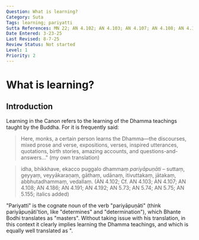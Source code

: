 ```yaml
---
Question: What is learning?
Category: Suta
Tags: learning; pariyatti
Sutta References: MN 22; AN 4.102; AN 4.103; AN 4.107; AN 4.108; AN 4.186; AN 4.191; AN 4.192; AN 5.73; AN 5.74; AN 5.75; AN 5.155; AN 10.17
Date Entered: 3-23-25
Last Revised: 8-7-25
Review Status: Not started
Level: 1
Priority: 2
---
```


# What is learning?

## Introduction

Learning in the Canon refers to the learning of the Dhamma teachings taught by the Buddha. For it is frequently said:

>Here, monks, a certain person learns the Dhamma—the discourses, mixed prose and verse, expositions, verses, inspired utterances, quotations, birth stories, amazing accounts, and questions-and-answers..." (my own translation)

>idha, bhikkhave, ekacco puggalo dhammaṃ <i>pariyāpuṇāti</i> – suttaṃ, geyyaṃ, veyyākaraṇaṃ, gāthaṃ, udānaṃ, itivuttakaṃ, jātakaṃ, abbhutadhammaṃ, vedallaṃ. (AN 4.102; Cf. AN 4.103; AN 4.107; AN 4.108; AN 4.186; AN 4.191; AN 4.192; AN 5.73; AN 5.74; AN 5.75; AN 5.155; italics added)

"Pariyatti" is the cognate noun of the verb "pariyāpuṇāti" (think pariyāpuṇāti'tion, like "determines" and "determination"), which Bhante Bodhi translates as "masters". Without taking issue with his translation, in this context it clearly implies learning the Dhamma teachings, and which is equally well translated as ".

<!-- 

Notes:

This rather simple subject is actually somewhat challenging. There are other words in the Canon which are relevent besides pariyatti, like suta. It seems to me also that pariyatti is not just learning, but learnedness, or scholarship, that is to say, it is learning well or becoming learned of the Dhamma teachings, mastering them. 

An attempt at Pali:

"Learning" in the Canon is the learning of the Dhamma teachings taught by the Buddha. For it is frequently said:

"Suta"ti pāliyaṃ buddhena desitānaṃ dhammadesanānāṃ sutaṃ hoti. Evamhi bahulaṃ vuttaṃ: 
idha, bhikkhave, ekacco puggalo dhammaṃ <i>pariyāpuṇāti</i> – suttaṃ, geyyaṃ, veyyākaraṇaṃ, gāthaṃ, udānaṃ, itivuttakaṃ, jātakaṃ, abbhutadhammaṃ, vedallaṃ.

-->